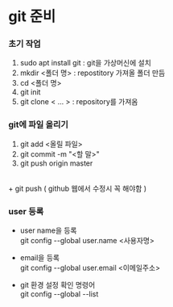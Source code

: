 # git 준비

### 초기 작업

1. sudo apt install git : git을 가상머신에 설치
2. mkdir <폴더 명> : repostitory 가져올 폴더 만듬
3. cd <폴더 명>
4. git init
5. git clone < ... > : repository를 가져옴

### git에 파일 올리기
1. git add <올릴 파일>
2. git commit -m "<할 말>"
3. git push origin master

<br>+ git push ( github 웹에서 수정시 꼭 해야함 )


### user 등록
+ user name을 등록<br>git config --global user.name <사용자명>

+ email을 등록<br>git config --global user.email <이메일주소>

+ git 환경 설정 확인 명령어<br>git config --global --list 

